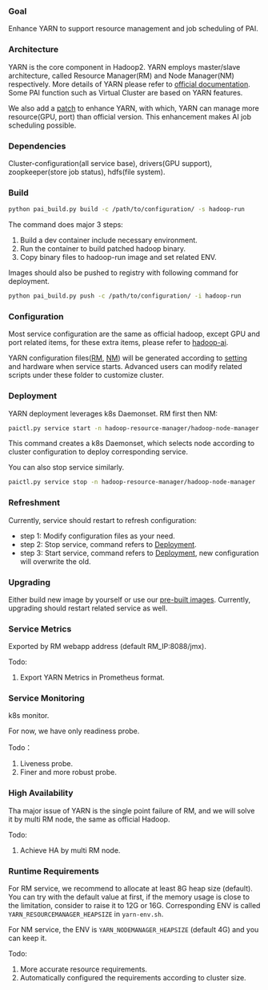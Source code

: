 ### Goal
Enhance YARN to support resource management and job scheduling of PAI.

### Architecture
YARN is the core component in Hadoop2. YARN employs master/slave architecture, 
called Resource Manager(RM) and Node Manager(NM) respectively. 
More details of YARN please refer to [official documentation](http://hadoop.apache.org/docs/current/). 
Some PAI function such as Virtual Cluster are based on YARN features.

We also add a [patch](https://issues.apache.org/jira/browse/YARN-7481) to enhance YARN, 
with which, YARN can manage more resource(GPU, port) than official version. 
This enhancement makes AI job scheduling possible. 

### Dependencies
Cluster-configuration(all service base), drivers(GPU support), zoopkeeper(store job status), hdfs(file system).

### Build
```bash
python pai_build.py build -c /path/to/configuration/ -s hadoop-run
```

The command does major 3 steps:
1. Build a dev container include necessary environment. 
2. Run the container to build patched hadoop binary. 
3. Copy binary files to hadoop-run image and set related ENV. 

Images should also be pushed to registry with following command for deployment.

```bash
python pai_build.py push -c /path/to/configuration/ -i hadoop-run
```

### Configuration  
Most service configuration are the same as official hadoop, except GPU and port related items, 
for these extra items, please refer to [hadoop-ai](../hadoop-ai/README.md). 


YARN configuration files([RM](../../src/hadoop-resource-manager/deploy/hadoop-resource-manager-configuration), 
[NM](../../src/hadoop-node-manager/deploy/hadoop-node-manager-configuration)) 
will be generated according to [setting](../../deployment/quick-start) and hardware when service starts. 
Advanced users can modify related scripts under these folder to customize cluster.


### Deployment

YARN deployment leverages k8s Daemonset. RM first then NM:

```bash
paictl.py service start -n hadoop-resource-manager/hadoop-node-manager
```

This command creates a k8s Daemonset, 
which selects node according to cluster configuration to deploy corresponding service.

You can also stop service similarly.

```bash
paictl.py service stop -n hadoop-resource-manager/hadoop-node-manager
```



### Refreshment

Currently, service should restart to refresh configuration:

* step 1: Modify configuration files as your need.
* step 2: Stop service, command refers to [Deployment](#Deployment). 
* step 3: Start service, command refers to [Deployment](#Deployment), new configuration will overwrite the old.



### Upgrading

Either build new image by yourself or use our [pre-built images](https://hub.docker.com/r/openpai/hadoop-run/). 
Currently, upgrading should restart related service as well.

### Service Metrics

Exported by RM webapp address (default RM_IP:8088/jmx).

Todo:
1. Export YARN Metrics in Prometheus format.

### Service Monitoring

k8s monitor.

For now, we have only readiness probe.

Todo：
1. Liveness probe.
2. Finer and more robust probe.


### High Availability

Tha major issue of YARN is the single point failure of RM, 
and we will solve it by multi RM node, the same as official Hadoop. 

Todo:
1. Achieve HA by multi RM node.

### Runtime Requirements
For RM service, we recommend to allocate at least 8G heap size (default). 
You can try with the default value at first, 
if the memory usage is close to the limitation, consider to raise it to 12G or 16G. 
Corresponding ENV is called `YARN_RESOURCEMANAGER_HEAPSIZE` in ` yarn-env.sh `.

For NM service, the ENV is `YARN_NODEMANAGER_HEAPSIZE` (default 4G) and you can keep it.

Todo:
1. More accurate resource requirements.
2. Automatically configured the requirements according to cluster size.
